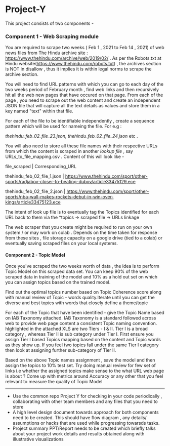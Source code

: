 # Project-Y

This project consists of two components -

### Component 1 - Web Scraping module
You are required to scrape two weeks ( Feb 1 , 2021 to Feb 14 , 2021) of web news files from The Hindu archive site : https://www.thehindu.com/archive/web/2019/02/ . As per the Robots.txt at Hindu website(https://www.thehindu.com/robots.txt) , the archives section is NOT in disallow , thus it implies it is within legal norms to scrape the archive section.

You will need to find URL patterns with which you can go to each day of the two weeks period of February month , find web links and then recursively hit all the web new pages that have occured on that page. From each of the page , you need to scrape out the web content and create an independent JSON file that will capture all the text details as values and store them in a key named "text" within that file.

For each of the file to be identifiable independently , create a sequence pattern which will be used for nameing the file. For e.g : 

*thehindu_feb_02_file_23.json, 
thehindu_feb_02_file_24.json* etc .

You will also need to store all these file names with their respective URLs from which the content is scraped in another *lookup file* , say URLs_to_file_mapping.csv . Content of this will look like -

file_scraped | Corresponding_URL


thehindu_feb_02_file_1.json | https://www.thehindu.com/sport/other-sports/radjabov-closer-to-beating-dubov/article33475129.ece 

thehindu_feb_02_file_2.json | https://www.thehindu.com/sport/other-sports/nba-wall-makes-rockets-debut-in-win-over-kings/article33475123.ece

The intent of look up file is to eventually tag the Topics identified for each URL back to them via the *topics -> scraped file -> URLs linkage

The web scraper that you create might be required to run on your own system / or may work on colab . Depends on the time taken for response from these sites , file storage capacity on a google drive (tied to a colab) or eventually saving scraped files on your local systems.

#### Component 2 - Topic Model

Once you've scraped the two weeks worth of data , the idea is to perform Topic Model on this scraped data set. You can keep 90% of the web scraped data in training of the model and 10% as a hold out set on which you can assign topics based on the trained model.

Find out the optimal topics number based on Topic Coherence score along with manual review of Topic - words quality.Iterate until you can get the diverse and best topics with words that closely define a theme/topic

For each of the Topic that have been identified - give the Topic Name based on IAB Taxonomy attached. IAB Taxonomy is a standard followed across web to provide web page content a consistent Topic naming convention. hIghlighted in the attached XLS are two Tiers - I & II. Tier I is a broad category , whereas Tier II is sub category under Tier I. First ensure you assign Tier I based Topics mapping based on the content and Topic words as they show up. If you feel two topics fall under the same Tier I category then look at assigning further sub-category of Tier II.

Based on the above Topic names assignment , save the model and then assign the topics to 10% test set. Try doing manual review for few set of links i.e whether the assigned topics make sense to the what URL web page is about ? Come up with metrics around Accuracy or any other that you feel relevant to measure the quality of Topic Model

----------------------------------------------

* Use the common repo Project Y for checking in your code periodically , collaborating with other team members and any files that you need to store
* A high level design document towards approach for both components need to be created. This should have flow diagram , any details/ assumptions or hacks that are used while progressing towarsds tasks.
* Project summary PPT/Report needs to be created which briefly talks about your project work details and results obtained along with illustrative visualizations

